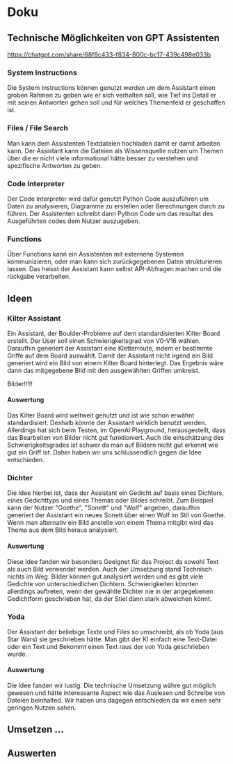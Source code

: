 # Doku

##  Technische Möglichkeiten von GPT Assistenten
https://chatgpt.com/share/68f8c433-f834-800c-bc17-439c498e033b
### System Instructions
Die System Instructions können genutzt werden um dem Assistant einen groben Rahmen zu geben wie er sich verhalten soll, wie Tief ins Detail er mit seinen Antworten gehen soll und für welches Themenfeld er geschaffen ist.
### Files / File Search
Man kann dem Assistenten Textdateien hochladen damit er damit arbeiten kann. Der Assistant kann die Dateien als Wissensquelle nutzen um Themen über die er nicht viele informational hätte besser zu verstehen und spezifische Antworten zu geben.
### Code Interpreter
Der Code Interpreter wird dafür genutzt Python Code auszuführen um Daten zu analysieren, Diagramme zu erstellen oder Berechnungen durch zu führen. Der Assistenten schreibt dann Python Code um das resultat des Ausgeführten codes dem Nutzer auszugeben.
### Functions
Über Functions kann ein Assistenten mit externene Systemen kommunizieren, oder man kann sich zurückgegebenen Daten strukturieren lassen. Das heisst der Assistant kann selbst API-Abfragen machen und die rückgabe verarbeiten.

## Ideen
### Kilter Assistant
Ein Assistant, der Boulder-Probleme auf dem standardisierten Kilter Board erstellt.
Der User soll einen Schwierigkeitsgrad von V0-V16 wählen. Daraufhin generiert der Assistant eine Kletterroute, indem er bestimmte Griffe auf dem Board auswählt.
Damit der Assistant nicht irgend ein Bild generiert wird ein Bild von einem Kilter Board hinterlegt. 
Das Ergebnis wäre dann das mitgegebene Bild mit den ausgewählten Griffen umkreist.

Bilder!!!!!

#### Auswertung
Das Kilter Board wird weltweit genutzt und ist wie schon erwähnt standardisiert. Deshalb könnte der Assistant wirklich benutzt werden.
Allerdings hat sich beim Testen, im OpenAI Playground, herausgestellt, dass das Bearbeiten von Bilder nicht gut funktioniert.
Auch die einschätzung des Schwierigkeitsgrades ist schwer da man auf Bildern nicht gut erkennt wie gut ein Griff ist.
Daher haben wir uns schlussendlich gegen die Idee entschieden.


### Dichter
Die Idee hierbei ist, dass der Assistant ein Gedicht auf basis eines Dichters, eines Gedichttyps und eines Themas oder Bildes schreibt.
Zum Beispiel kann der Nutzer "Goethe", "Sonett" und "Wolf" angeben, daraufhin generiert der Assistant ein neues Sonett über einen Wolf im Stil von Goethe.
Wenn man alternativ ein Bild anstelle von einem Thema mitgibt wird das Thema aus dem Bild heraus analysiert.

#### Auswertung
Diese Idee fanden wir besonders Geeignet für das Project da sowohl Text als auch Bild verwendet werden. Auch der Umsetzung stand Technisch nichts im Weg.
Bilder können gut analysiert werden und es gibt viele Gedichte von unterschiedlichen Dichtern. 
Schwierigkeiten könnten allerdings auftreten, wenn der gewählte Dichter nie in der angegebenen Gedichtform geschrieben hat, da der Stiel dann stark abweichen könnt.

### Yoda
Der Assistant der beliebige Texte und Files so umschreibt, als ob Yoda (aus Star Wars) sie geschrieben hätte.
Man gibt der KI einfach eine Text-Datei oder ein Text und Bekommt einen Text raus der von Yoda geschrieben wurde.

#### Auswertung
Die Idee fanden wir lustig. Die technische Umsetzung währe gut möglich gewesen und hätte interessante Aspect wie das Auslesen und Schreibe von Dateien beinhalted.
Wir haben uns dagegen entschieden da wir einen sehr geringen Nutzen sahen.

## Umsetzen ...

## Auswerten

